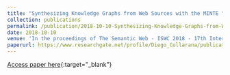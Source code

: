 ```yaml
---
title: "Synthesizing Knowledge Graphs from Web Sources with the MINTE ^+ + Framework"
collection: publications
permalink: /publication/2018-10-10-Synthesizing-Knowledge-Graphs-from-Web-Sources-with-the-MINTE-Framework
date: 2018-10-10
venue: 'In the proceedings of The Semantic Web - ISWC 2018 - 17th International Semantic Web Conference, Monterey, CA, USA, October 8-12, 2018, Proceedings, Part II'
paperurl: https://www.researchgate.net/profile/Diego_Collarana/publication/325381996_Synthesizing_Knowledge_Graphs_from_web_sources_with_the_MINTE_framework/links/5b290b4b0f7e9b1d003575ca/Synthesizing-Knowledge-Graphs-from-web-sources-with-the-MINTE-framework.pdf
---
```

[Access paper here](https://www.researchgate.net/profile/Diego_Collarana/publication/325381996_Synthesizing_Knowledge_Graphs_from_web_sources_with_the_MINTE_framework/links/5b290b4b0f7e9b1d003575ca/Synthesizing-Knowledge-Graphs-from-web-sources-with-the-MINTE-framework.pdf){:target="_blank"}
